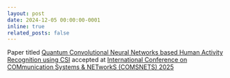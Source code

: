 ```yaml
---
layout: post
date: 2024-12-05 00:00:00-0001
inline: true
related_posts: false
---
```


Paper titled [Quantum Convolutional Neural Networks based Human Activity Recognition using CSI]() accepted at [International Conference on COMmunication Systems & NETworkS (COMSNETS) 2025](https://www.comsnets.org/) 